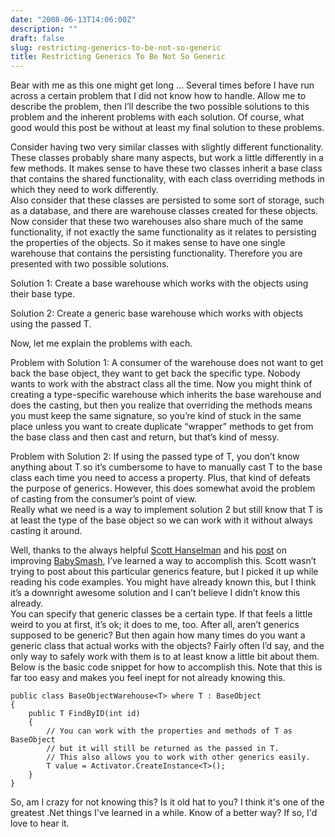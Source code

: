```yaml
---
date: "2008-06-13T14:06:00Z"
description: ""
draft: false
slug: restricting-generics-to-be-not-so-generic
title: Restricting Generics To Be Not So Generic
---
```



Bear with me as this one might get long … Several times before I have run across a certain problem that I did not know how to handle. Allow me to describe the problem, then I’ll describe the two possible solutions to this problem and the inherent problems with each solution. Of course, what good would this post be without at least my final solution to these problems.

Consider having two very similar classes with slightly different functionality. These classes probably share many aspects, but work a little differently in a few methods. It makes sense to have these two classes inherit a base class that contains the shared functionality, with each class overriding methods in which they need to work differently.  
 Also consider that these classes are persisted to some sort of storage, such as a database, and there are warehouse classes created for these objects. Now consider that these two warehouses also share much of the same functionality, if not exactly the same functionality as it relates to persisting the properties of the objects. So it makes sense to have one single warehouse that contains the persisting functionality. Therefore you are presented with two possible solutions.

Solution 1: Create a base warehouse which works with the objects using their base type.

Solution 2: Create a generic base warehouse which works with objects using the passed T.

Now, let me explain the problems with each.

Problem with Solution 1: A consumer of the warehouse does not want to get back the base object, they want to get back the specific type. Nobody wants to work with the abstract class all the time. Now you might think of creating a type-specific warehouse which inherits the base warehouse and does the casting, but then you realize that overriding the methods means you must keep the same signature, so you’re kind of stuck in the same place unless you want to create duplicate “wrapper” methods to get from the base class and then cast and return, but that’s kind of messy.

Problem with Solution 2: If using the passed type of T, you don’t know anything about T so it’s cumbersome to have to manually cast T to the base class each time you need to access a property. Plus, that kind of defeats the purpose of generics. However, this does somewhat avoid the problem of casting from the consumer’s point of view.  
 Really what we need is a way to implement solution 2 but still know that T is at least the type of the base object so we can work with it without always casting it around.

Well, thanks to the always helpful [Scott Hanselman](http://www.hanselman.com/blog) and his [post](http://www.hanselman.com/blog/LearningWPFWithBabySmashFactoriesInterfacesDelegatesAndLambdasOhMy.aspx) on improving [BabySmash](http://www.hanselman.com/babysmash/), I’ve learned a way to accomplish this. Scott wasn’t trying to post about this particular generics feature, but I picked it up while reading his code examples. You might have already known this, but I think it’s a downright awesome solution and I can’t believe I didn’t know this already.  
 You can specify that generic classes be a certain type. If that feels a little weird to you at first, it’s ok; it does to me, too. After all, aren’t generics supposed to be generic? But then again how many times do you want a generic class that actual works with the objects? Fairly often I’d say, and the only way to safely work with them is to at least know a little bit about them.  
 Below is the basic code snippet for how to accomplish this. Note that this is far too easy and makes you feel inept for not already knowing this.  

```
public class BaseObjectWarehouse<T> where T : BaseObject
{
    public T FindByID(int id)
    {
        // You can work with the properties and methods of T as BaseObject
        // but it will still be returned as the passed in T.
        // This also allows you to work with other generics easily.
        T value = Activator.CreateInstance<T>();
    }
}
```

So, am I crazy for not knowing this? Is it old hat to you? I think it's one of the greatest .Net things I've learned in a while. Know of a better way? If so, I'd love to hear it.

